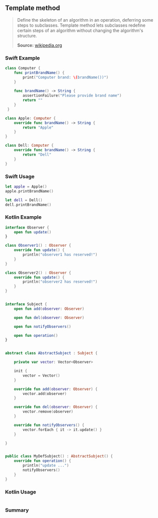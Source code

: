 ## Template method

> Define the skeleton of an algorithm in an operation, deferring some steps to subclasses. Template method lets subclasses redefine certain steps of an algorithm without changing the algorithm's structure.
>
>**Source:** [wikipedia.org](https://en.wikipedia.org/wiki/Template_method_pattern)

### Swift Example

```swift
class Computer {
    func printBrandName() {
        print("Computer brand: \(brandName())")
    }
 
    func brandName() -> String {
        assertionFailure("Please provide brand name")
        return ""
    }
 }

class Apple: Computer {
    override func brandName() -> String {
        return "Apple"
    }
}

class Dell: Computer {
    override func brandName() -> String {
        return "Dell"
    }
}

````

### Swift Usage

```swift
let apple = Apple()
apple.printBrandName()

let dell = Dell()
dell.printBrandName()


````

### Kotlin Example

```kotlin
interface Observer {
    open fun update()
}

class Observer1() : Observer {
    override fun update() {
        println("observer1 has reserved!")
    }
}

class Observer2() : Observer {
    override fun update() {
        println("observer2 has reserved!")
    }
}


interface Subject {
    open fun add(observer: Observer)

    open fun del(observer: Observer)

    open fun notifyObservers()

    open fun operation()
}


abstract class AbstractSubject : Subject {

    private var vector: Vector<Observer>

    init {
        vector = Vector()
    }

    override fun add(observer: Observer) {
        vector.add(observer)
    }

    override fun del(observer: Observer) {
        vector.remove(observer)
    }

    override fun notifyObservers() {
        vector.forEach { it -> it.update() }
    }

}


public class MyDefSubject() : AbstractSubject() {
    override fun operation() {
        println("update ...")
        notifyObservers()
    }
}

````

### Kotlin Usage

```kotlin


````

### Summary